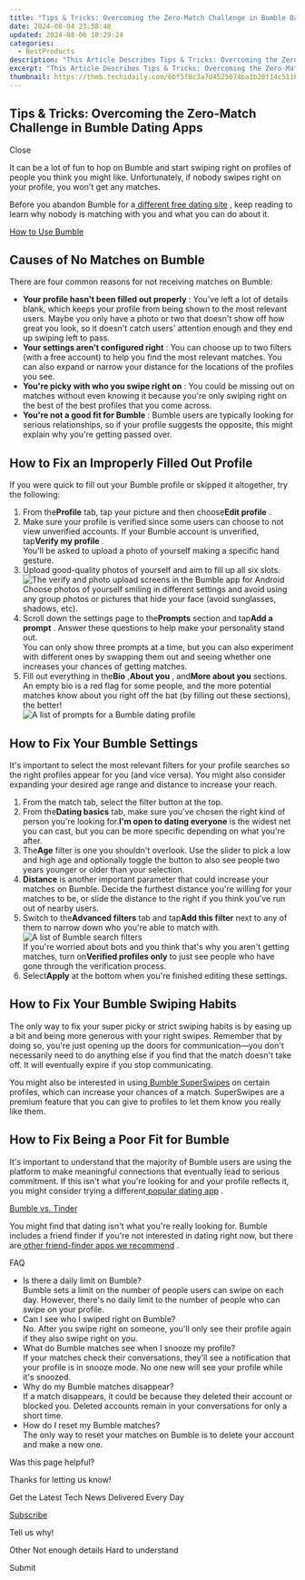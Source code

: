 ```yaml
---
title: "Tips & Tricks: Overcoming the Zero-Match Challenge in Bumble Dating Apps"
date: 2024-08-04 23:58:48
updated: 2024-08-06 10:29:24
categories:
  - BestProducts
description: "This Article Describes Tips & Tricks: Overcoming the Zero-Match Challenge in Bumble Dating Apps"
excerpt: "This Article Describes Tips & Tricks: Overcoming the Zero-Match Challenge in Bumble Dating Apps"
thumbnail: https://thmb.techidaily.com/6bf5f8c3a7d4525074ba1b28f14c511bc7c37f5e8a7742b128774ee55042b67a.jpg
---
```


## Tips & Tricks: Overcoming the Zero-Match Challenge in Bumble Dating Apps

Close 

 It can be a lot of fun to hop on Bumble and start swiping right on profiles of people you think you might like. Unfortunately, if nobody swipes right on your profile, you won't get any matches.

 Before you abandon Bumble for a[ different free dating site](https://www.lifewire.com/five-ways-to-meet-people-online-3482695) , keep reading to learn why nobody is matching with you and what you can do about it.

[ How to Use Bumble ](https://www.lifewire.com/how-to-use-bumble-4570804) 

##  Causes of No Matches on Bumble 

 There are four common reasons for not receiving matches on Bumble:

* **Your profile hasn't been filled out properly** : You've left a lot of details blank, which keeps your profile from being shown to the most relevant users. Maybe you only have a photo or two that doesn't show off how great you look, so it doesn't catch users' attention enough and they end up swiping left to pass.
* **Your settings aren't configured right** : You can choose up to two filters (with a free account) to help you find the most relevant matches. You can also expand or narrow your distance for the locations of the profiles you see.
* **You're picky with who you swipe right on** : You could be missing out on matches without even knowing it because you're only swiping right on the best of the best profiles that you come across.
* **You're not a good fit for Bumble** : Bumble users are typically looking for serious relationships, so if your profile suggests the opposite, this might explain why you're getting passed over.

##  How to Fix an Improperly Filled Out Profile 

 If you were quick to fill out your Bumble profile or skipped it altogether, try the following:

1. From the**Profile** tab, tap your picture and then choose**Edit profile** .
2. Make sure your profile is verified since some users can choose to not view unverified accounts. If your Bumble account is unverified, tap**Verify my profile** .  
 You'll be asked to upload a photo of yourself making a specific hand gesture.
3. Upload good-quality photos of yourself and aim to fill up all six slots.  
![The verify and photo upload screens in the Bumble app for Android](https://www.lifewire.com/thmb/noeiM1buKxRujCjawLd1Eeo__aY=/1500x0/filters:no_upscale():max_bytes(150000):strip_icc():format(webp)/bumble-upload-pictures-verify-account-e5f20542aa284af99af144786e9ac4db.png)  
 Choose photos of yourself smiling in different settings and avoid using any group photos or pictures that hide your face (avoid sunglasses, shadows, etc).
4. Scroll down the settings page to the**Prompts** section and tap**Add a prompt** . Answer these questions to help make your personality stand out.  
 You can only show three prompts at a time, but you can also experiment with different ones by swapping them out and seeing whether one increases your chances of getting matches.
5. Fill out everything in the**Bio** ,**About you** , and**More about you** sections. An empty bio is a red flag for some people, and the more potential matches know about you right off the bat (by filling out these sections), the better!  
![A list of prompts for a Bumble dating profile](https://www.lifewire.com/thmb/2JVHuh2qfLdCiw1JknuZEGN3ndg=/1500x0/filters:no_upscale():max_bytes(150000):strip_icc():format(webp)/bumble-profile-prompts-15be6f0016a74accb22050607aa43dcb.png)

##  How to Fix Your Bumble Settings 

 It's important to select the most relevant filters for your profile searches so the right profiles appear for you (and vice versa). You might also consider expanding your desired age range and distance to increase your reach.

1. From the match tab, select the filter button at the top.
2. From the**Dating basics** tab, make sure you've chosen the right kind of person you're looking for.**I'm open to dating everyone** is the widest net you can cast, but you can be more specific depending on what you're after.
3. The**Age** filter is one you shouldn't overlook. Use the slider to pick a low and high age and optionally toggle the button to also see people two years younger or older than your selection.
4. **Distance** is another important parameter that could increase your matches on Bumble. Decide the furthest distance you're willing for your matches to be, or slide the distance to the right if you think you've run out of nearby users.
5. Switch to the**Advanced filters** tab and tap**Add this filter** next to any of them to narrow down who you're able to match with.  
![A list of Bumble search filters](https://www.lifewire.com/thmb/oi7ypYxBm8Fmsf9akRTVcEGP9AY=/1500x0/filters:no_upscale():max_bytes(150000):strip_icc():format(webp)/bumble-search-filters-2fda89ac89374206a2eb2d8b4dd085de.png)  
 If you're worried about bots and you think that's why you aren't getting matches, turn on**Verified profiles only** to just see people who have gone through the verification process.
6. Select**Apply** at the bottom when you're finished editing these settings.

##  How to Fix Your Bumble Swiping Habits 

 The only way to fix your super picky or strict swiping habits is by easing up a bit and being more generous with your right swipes. Remember that by doing so, you're just opening up the doors for communication—you don't necessarily need to do anything else if you find that the match doesn't take off. It will eventually expire if you stop communicating.

 You might also be interested in using[ Bumble SuperSwipes](https://www.lifewire.com/what-is-bumble-superswipe-4799401) on certain profiles, which can increase your chances of a match. SuperSwipes are a premium feature that you can give to profiles to let them know you really like them.

##  How to Fix Being a Poor Fit for Bumble 

 It's important to understand that the majority of Bumble users are using the platform to make meaningful connections that eventually lead to serious commitment. If this isn't what you're looking for and your profile reflects it, you might consider trying a different[ popular dating app](https://www.lifewire.com/best-dating-apps-4173826) .

[ Bumble vs. Tinder ](https://www.lifewire.com/bumble-vs-tinder-4797367) 

 You might find that dating isn't what you're really looking for. Bumble includes a friend finder if you're not interested in dating right now, but there are[ other friend-finder apps we recommend](https://www.lifewire.com/best-apps-to-meet-people-and-make-friends-5082174) .

 FAQ

* Is there a daily limit on Bumble?  
 Bumble sets a limit on the number of people users can swipe on each day. However, there's no daily limit to the number of people who can swipe on your profile.
* Can I see who I swiped right on Bumble?  
 No. After you swipe right on someone, you'll only see their profile again if they also swipe right on you.
* What do Bumble matches see when I snooze my profile?  
 If your matches check their conversations, they'll see a notification that your profile is in snooze mode. No one new will see your profile while it's snoozed.
* Why do my Bumble matches disappear?  
 If a match disappears, it could be because they deleted their account or blocked you. Deleted accounts remain in your conversations for only a short time.
* How do I reset my Bumble matches?  
 The only way to reset your matches on Bumble is to delete your account and make a new one.

Was this page helpful?

Thanks for letting us know!

 Get the Latest Tech News Delivered Every Day

[ Subscribe ](https://www.lifewire.com/#) 

Tell us why!

 Other  Not enough details  Hard to understand 

 Submit 

<ins class="adsbygoogle"
     style="display:block"
     data-ad-format="autorelaxed"
     data-ad-client="ca-pub-7571918770474297"
     data-ad-slot="1223367746"></ins>



<ins class="adsbygoogle"
     style="display:block"
     data-ad-client="ca-pub-7571918770474297"
     data-ad-slot="8358498916"
     data-ad-format="auto"
     data-full-width-responsive="true"></ins>

